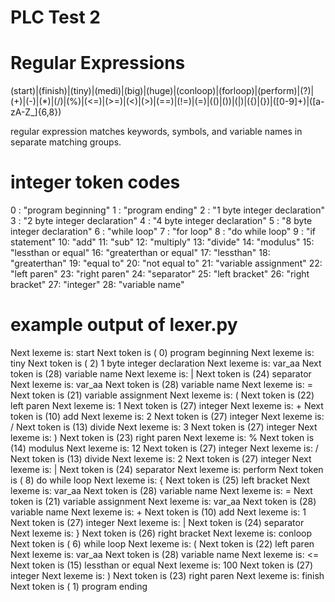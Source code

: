 # PLC Test 2
# Regular Expressions
(start)|(finish)|(tiny)|(medi)|(big)|(huge)|(conloop)|(forloop)|(perform)|(\?)|(\+)|(-)|(\*)|(\/)|(%)|(<=)|(>=)|(<)|(>)|(==)|(\!=)|(=)|(\()|(\))|(\|)|(\{)|(\})|([0-9]+)|([a-zA-Z_]{6,8})

regular expression matches keywords, symbols, and variable names in separate
matching groups.

# integer token codes
0 : "program beginning"
1 : "program ending"
2 : "1 byte integer declaration"
3 : "2 byte integer declaration"
4 : "4 byte integer declaration"
5 : "8 byte integer declaration"
6 : "while loop"
7 : "for loop"
8 : "do while loop"
9 : "if statement"
10: "add"
11: "sub"
12: "multiply"
13: "divide"
14: "modulus"
15: "lessthan or equal"
16: "greaterthan or equal"
17: "lessthan"
18: "greaterthan"
19: "equal to"
20: "not equal to"
21: "variable assignment"
22: "left paren"
23: "right paren"
24: "separator"
25: "left bracket"
26: "right bracket"
27: "integer"
28: "variable name"

# example output of lexer.py
Next lexeme is: start     Next token is ( 0) program beginning
Next lexeme is: tiny      Next token is ( 2) 1 byte integer declaration
Next lexeme is: var_aa    Next token is (28) variable name
Next lexeme is: |         Next token is (24) separator
Next lexeme is: var_aa    Next token is (28) variable name
Next lexeme is: =         Next token is (21) variable assignment
Next lexeme is: (         Next token is (22) left paren
Next lexeme is: 1         Next token is (27) integer
Next lexeme is: +         Next token is (10) add
Next lexeme is: 2         Next token is (27) integer
Next lexeme is: /         Next token is (13) divide
Next lexeme is: 3         Next token is (27) integer
Next lexeme is: )         Next token is (23) right paren
Next lexeme is: %         Next token is (14) modulus
Next lexeme is: 12        Next token is (27) integer
Next lexeme is: /         Next token is (13) divide
Next lexeme is: 2         Next token is (27) integer
Next lexeme is: |         Next token is (24) separator
Next lexeme is: perform   Next token is ( 8) do while loop
Next lexeme is: {         Next token is (25) left bracket
Next lexeme is: var_aa    Next token is (28) variable name
Next lexeme is: =         Next token is (21) variable assignment
Next lexeme is: var_aa    Next token is (28) variable name
Next lexeme is: +         Next token is (10) add
Next lexeme is: 1         Next token is (27) integer
Next lexeme is: |         Next token is (24) separator
Next lexeme is: }         Next token is (26) right bracket
Next lexeme is: conloop   Next token is ( 6) while loop
Next lexeme is: (         Next token is (22) left paren
Next lexeme is: var_aa    Next token is (28) variable name
Next lexeme is: <=        Next token is (15) lessthan or equal
Next lexeme is: 100       Next token is (27) integer
Next lexeme is: )         Next token is (23) right paren
Next lexeme is: finish    Next token is ( 1) program ending